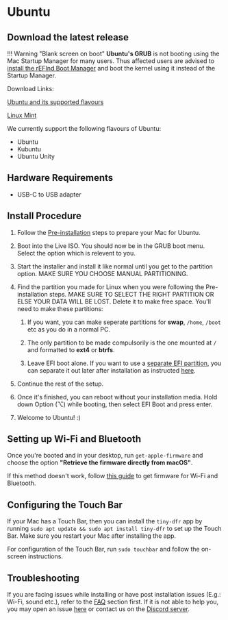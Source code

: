 # Ubuntu

## Download the latest release

!!! Warning "Blank screen on boot"
    **Ubuntu's GRUB** is not booting using the Mac Startup Manager for many users. Thus affected users are advised to [install the rEFInd Boot Manager](https://wiki.t2linux.org/guides/refind/) and boot the kernel using it instead of the Startup Manager.

Download Links:

[Ubuntu and its supported flavours](https://github.com/t2linux/T2-Ubuntu/releases/latest)

[Linux Mint](https://github.com/t2linux/T2-Mint/releases/latest)

We currently support the following flavours of Ubuntu:

- Ubuntu
- Kubuntu
- Ubuntu Unity

## Hardware Requirements

- USB-C to USB adapter

## Install Procedure

1. Follow the [Pre-installation](https://wiki.t2linux.org/guides/preinstall) steps to prepare your Mac for Ubuntu.
2. Boot into the Live ISO. You should now be in the GRUB boot menu. Select the option which is relevent to you.
3. Start the installer and install it like normal until you get to the partition option. MAKE SURE YOU CHOOSE MANUAL PARTITIONING.
4. Find the partition you made for Linux when you were following the Pre-installation steps. MAKE SURE TO SELECT THE RIGHT PARTITION OR ELSE YOUR DATA WILL BE LOST. Delete it to make free space. You'll need to make these partitions:

    1. If you want, you can make seperate partitions for **swap**, `/home`, `/boot` etc as you do in a normal PC.

    2. The only partition to be made compulsorily is the one mounted at `/` and formatted to **ext4** or **btrfs**.

    3. Leave EFI boot alone. If you want to use a [separate EFI partition](https://wiki.t2linux.org/guides/windows/#using-seperate-efi-partitions), you can separate it out later after installation as instructed [here](https://wiki.t2linux.org/guides/windows/#seperate-the-efi-partition-after-linux-is-installed).

5. Continue the rest of the setup.
6. Once it's finished, you can reboot without your installation media. Hold down Option (⌥) while booting, then select EFI Boot and press enter.
7. Welcome to Ubuntu! :)

## Setting up Wi-Fi and Bluetooth

Once you're booted and in your desktop, run `get-apple-firmware` and choose the option **"Retrieve the firmware directly from macOS"**.

If this method doesn't work, follow [this guide](https://wiki.t2linux.org/guides/wifi-bluetooth/) to get firmware for Wi-Fi and Bluetooth.

## Configuring the Touch Bar

If your Mac has a Touch Bar, then you can install the `tiny-dfr` app by running `sudo apt update && sudo apt install tiny-dfr` to set up the Touch Bar. Make sure you restart your Mac after installing the app.

For configuration of the Touch Bar, run `sudo touchbar` and follow the on-screen instructions.

## Troubleshooting

If you are facing issues while installing or have post installation issues (E.g.: Wi-Fi, sound etc.), refer to the [FAQ](https://wiki.t2linux.org/distributions/ubuntu/faq/) section first. If it is not able to help you, you may open an issue [here](https://github.com/t2linux/T2-Ubuntu/issues) or contact us on the [Discord server](https://discord.com/invite/68MRhQu).

